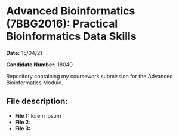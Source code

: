 # Advanced Bioinformatics (7BBG2016): Practical Bioinformatics Data Skills

**Date:** 15/04/21

**Candidate Number:** 18040

Repository containing my coursework submission for the Advanced Bioinformatics Module. 

## File description:

* **File 1:** lorem ipsum 
* **File 2:**
* **File 3:**
